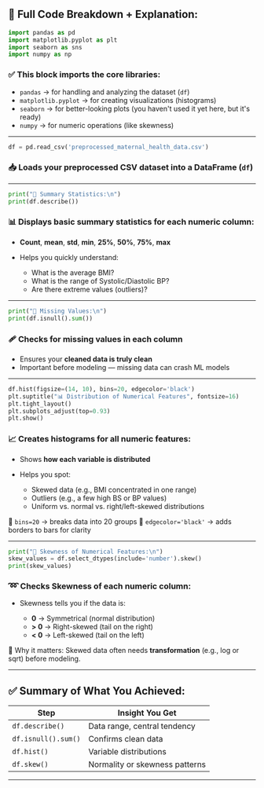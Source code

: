 ## 🧾 Full Code Breakdown + Explanation:

```python
import pandas as pd
import matplotlib.pyplot as plt
import seaborn as sns
import numpy as np
```

### ✅ **This block imports the core libraries:**

* `pandas` → for handling and analyzing the dataset (`df`)
* `matplotlib.pyplot` → for creating visualizations (histograms)
* `seaborn` → for better-looking plots (you haven't used it yet here, but it's ready)
* `numpy` → for numeric operations (like skewness)

---

```python
df = pd.read_csv('preprocessed_maternal_health_data.csv')
```

### 📥 **Loads your preprocessed CSV dataset** into a DataFrame (`df`)

---

```python
print("🔹 Summary Statistics:\n")
print(df.describe())
```

### 📊 **Displays basic summary statistics for each numeric column:**

* **Count**, **mean**, **std**, **min**, **25%**, **50%**, **75%**, **max**
* Helps you quickly understand:

  * What is the average BMI?
  * What is the range of Systolic/Diastolic BP?
  * Are there extreme values (outliers)?

---

```python
print("🔹 Missing Values:\n")
print(df.isnull().sum())
```

### 🩹 **Checks for missing values in each column**

* Ensures your **cleaned data is truly clean**
* Important before modeling — missing data can crash ML models

---

```python
df.hist(figsize=(14, 10), bins=20, edgecolor='black')
plt.suptitle("📊 Distribution of Numerical Features", fontsize=16)
plt.tight_layout()
plt.subplots_adjust(top=0.93)
plt.show()
```

### 📈 **Creates histograms for all numeric features:**

* Shows **how each variable is distributed**
* Helps you spot:

  * Skewed data (e.g., BMI concentrated in one range)
  * Outliers (e.g., a few high BS or BP values)
  * Uniform vs. normal vs. right/left-skewed distributions

📌 `bins=20` → breaks data into 20 groups
📌 `edgecolor='black'` → adds borders to bars for clarity

---

```python
print("🔹 Skewness of Numerical Features:\n")
skew_values = df.select_dtypes(include='number').skew()
print(skew_values)
```

### ➿ **Checks Skewness of each numeric column:**

* Skewness tells you if the data is:

  * **0** → Symmetrical (normal distribution)
  * **> 0** → Right-skewed (tail on the right)
  * **< 0** → Left-skewed (tail on the left)

🎯 Why it matters:
Skewed data often needs **transformation** (e.g., log or sqrt) before modeling.

---

## ✅ Summary of What You Achieved:

| Step                | Insight You Get                |
| ------------------- | ------------------------------ |
| `df.describe()`     | Data range, central tendency   |
| `df.isnull().sum()` | Confirms clean data            |
| `df.hist()`         | Variable distributions         |
| `df.skew()`         | Normality or skewness patterns |

---

